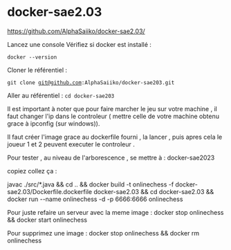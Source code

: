 # docker-sae2.03
https://github.com/AlphaSaiiko/docker-sae2.03/  

Lancez une console
Vérifiez si docker est installé :  

<code>docker --version</code>  

Cloner le référentiel :  

<code>git clone git@github.com:AlphaSaiiko/docker-sae203.git</code>

Aller au référentiel :
<code>cd docker-sae203</code>

Il est important à noter que pour faire marcher le jeu sur votre machine , il faut changer l'ip dans le controleur ( mettre celle de votre machine obtenu grace à ipconfig (sur windows)).

Il faut créer l'image grace au dockerfile fourni , la lancer , puis apres cela le joueur 1 et 2 peuvent executer le controleur . 

Pour tester , au niveau de l'arborescence , se mettre à : docker-sae2023

copiez collez ça :

javac ./src/*.java && cd .. && docker build -t onlinechess -f docker-sae2.03/Dockerfile.dockerfile docker-sae2.03 && cd docker-sae2.03 && docker run --name onlinechess -d -p 6666:6666 onlinechess 

Pour juste refaire un serveur avec la meme image :
docker stop onlinechess && docker start onlinechess

Pour supprimez une image :
docker stop onlinechess && docker rm onlinechess
